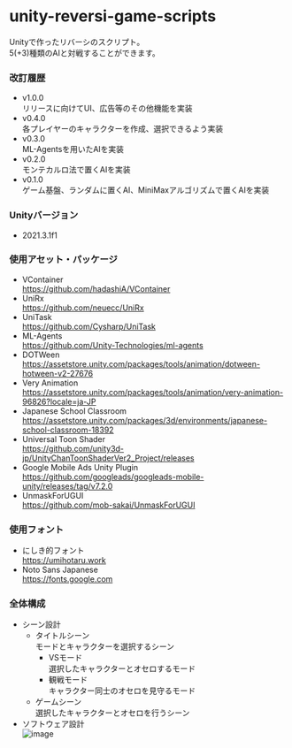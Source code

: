 # unity-reversi-game-scripts
Unityで作ったリバーシのスクリプト。</br>5(+3)種類のAIと対戦することができます。
### 改訂履歴
- v1.0.0</br>リリースに向けてUI、広告等のその他機能を実装
- v0.4.0</br>各プレイヤーのキャラクターを作成、選択できるよう実装
- v0.3.0</br>ML-Agentsを用いたAIを実装
- v0.2.0</br>モンテカルロ法で置くAIを実装
- v0.1.0</br>ゲーム基盤、ランダムに置くAI、MiniMaxアルゴリズムで置くAIを実装
### Unityバージョン<br>
- 2021.3.1f1<br>
### 使用アセット・パッケージ<br>
- VContainer<br>https://github.com/hadashiA/VContainer
- UniRx<br>https://github.com/neuecc/UniRx
- UniTask<br>https://github.com/Cysharp/UniTask
- ML-Agents<br>https://github.com/Unity-Technologies/ml-agents
- DOTWeen<br>https://assetstore.unity.com/packages/tools/animation/dotween-hotween-v2-27676
- Very Animation<br>https://assetstore.unity.com/packages/tools/animation/very-animation-96826?locale=ja-JP
- Japanese School Classroom<br>https://assetstore.unity.com/packages/3d/environments/japanese-school-classroom-18392
- Universal Toon Shader<br>https://github.com/unity3d-jp/UnityChanToonShaderVer2_Project/releases
- Google Mobile Ads Unity Plugin<br>https://github.com/googleads/googleads-mobile-unity/releases/tag/v7.2.0
- UnmaskForUGUI<br>https://github.com/mob-sakai/UnmaskForUGUI
### 使用フォント<br>
- にしき的フォント<br>https://umihotaru.work
- Noto Sans Japanese<br>https://fonts.google.com
### 全体構成
- シーン設計
  - タイトルシーン<br>モードとキャラクターを選択するシーン
    - VSモード<br>選択したキャラクターとオセロするモード
    - 観戦モード<br>キャラクター同士のオセロを見守るモード
  - ゲームシーン<br>選択したキャラクターとオセロを行うシーン
- ソフトウェア設計<br>
![image](https://user-images.githubusercontent.com/77447256/173171317-a7f7a288-6e54-43e2-b9cd-107d3364601a.png)
